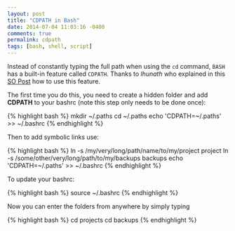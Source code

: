 ```yaml
---
layout: post
title: "CDPATH in Bash"
date: 2014-07-04 11:03:16 -0400
comments: true
permalink: cdpath
tags: [bash, shell, script]
---
```

Instead of constantly typing the full path when using the `cd` command, `BASH` has a built-in feature called `CDPATH`. Thanks to _lhunath_ who explained in this [SO Post](http://stackoverflow.com/questions/670488/how-to-manage-long-paths-in-bash) how to use this feature. 

<!--more-->

The first time you do this, you need to create a hidden folder and add **CDPATH** to your bashrc (note this step only needs to be done once):

{% highlight bash %}
mkdir ~/.paths
cd ~/.paths
echo 'CDPATH=~/.paths' >> ~/.bashrc
{% endhighlight %}

Then to add symbolic links use:

{% highlight bash %}
ln -s /my/very/long/path/name/to/my/project project
ln -s /some/other/very/long/path/to/my/backups backups
echo 'CDPATH=~/.paths' >> ~/.bashrc
{% endhighlight %}


To update your bashrc:

{% highlight bash %}
source ~/.bashrc
{% endhighlight %}

Now you can enter the folders from anywhere by simply typing

{% highlight bash %}
cd projects
cd backups
{% endhighlight %}




